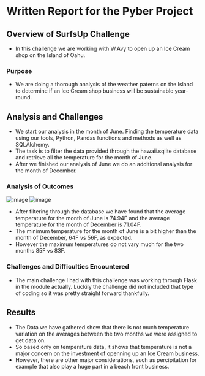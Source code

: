 # Written Report for the Pyber Project

## Overview of SurfsUp  Challenge 

- In this challenge we are working with W.Avy to open up an Ice Cream shop on the Island of Oahu. 

### Purpose

- We are doing a thorough analysis of the weather paterns on the Island to determine if an Ice Cream shop business will be sustainable year-round. 

## Analysis and Challenges

- We start our analysis in the month of June. Finding the temperature data using our tools, Python, Pandas functions and methods as well as SQLAlchemy. 
- The task is to filter the data provided through the hawaii.sqlite database and retrieve all the temperature for the month of June. 
- After we finished our analysis of June we do an additional analysis for the month of December.
### Analysis of Outcomes 
![image](https://user-images.githubusercontent.com/92435456/148530703-33b3f390-c7ef-4e00-8df8-fd616348afc9.png)
![image](https://user-images.githubusercontent.com/92435456/148530740-199a0665-41dd-49ec-8a30-572dc232449e.png)

- After filtering through the database we have found that the average temperature for the month of June is 74.94F and the average temperature for the month of December is 71.04F.
- The minimum temperature for the month of June is a bit higher than the month of December, 64F vs 56F, as expected. 
- However the maximum temperatures do not vary much for the two months 85F vs 83F.

### Challenges and Difficulties Encountered

- The main challenge I had with this challenge was working through Flask in the module actually. Luckily the challenge did not included that type of coding so it was pretty straight forward thankfully. 

## Results

- The Data we have gathered show that there is not much temperature variation on the averages between the two months we were assigned to get data on. 
- So based only on temperature data, it shows that temperature is not a major concern on the investment of openning up an Ice Cream business. 
- However, there are other major considerations, such as percipitation for example that also play a huge part in a beach front business. 
